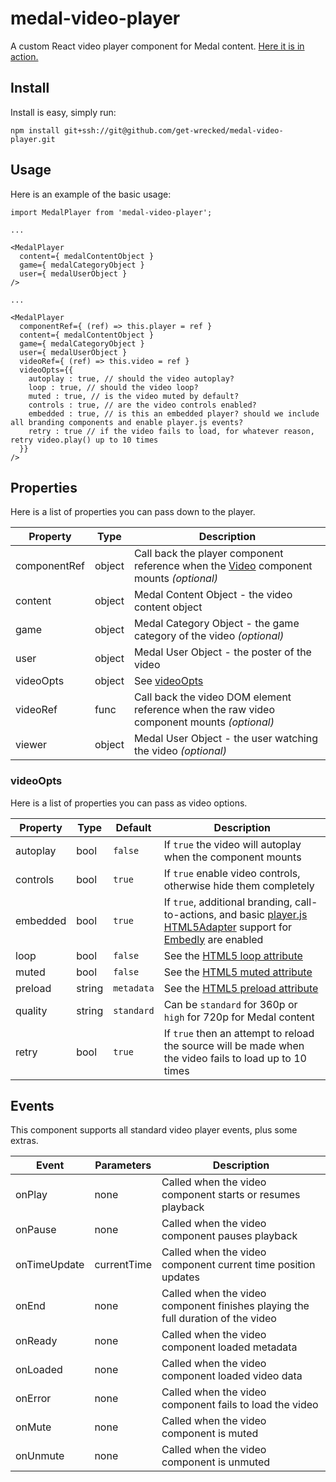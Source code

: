 # medal-video-player
A custom React video player component for Medal content. [Here it is in action.](https://medal.tv/clips/2846515/0ba07ce231d0)

## Install
Install is easy, simply run:

```npm install git+ssh://git@github.com/get-wrecked/medal-video-player.git```

## Usage
Here is an example of the basic usage:

```
import MedalPlayer from 'medal-video-player';

...

<MedalPlayer
  content={ medalContentObject }
  game={ medalCategoryObject }
  user={ medalUserObject }
/>

...

<MedalPlayer
  componentRef={ (ref) => this.player = ref }
  content={ medalContentObject }
  game={ medalCategoryObject }
  user={ medalUserObject }
  videoRef={ (ref) => this.video = ref }
  videoOpts={{
    autoplay : true, // should the video autoplay?
    loop : true, // should the video loop?
    muted : true, // is the video muted by default?
    controls : true, // are the video controls enabled?
    embedded : true, // is this an embedded player? should we include all branding components and enable player.js events?
    retry : true // if the video fails to load, for whatever reason, retry video.play() up to 10 times
  }}
/>
```

## Properties
Here is a list of properties you can pass down to the player.

|   Property    |     Type      |  Description  |
| ------------- | ------------- | ------------- |
| componentRef  | object        | Call back the player component reference when the [Video](https://github.com/get-wrecked/medal-video-player/blob/master/src/js/components/video/Video.js) component mounts _(optional)_ |
| content       | object        | Medal Content Object - the video content object |
| game          | object        | Medal Category Object - the game category of the video _(optional)_ |
| user          | object        | Medal User Object - the poster of the video |
| videoOpts     | object        | See [videoOpts](#videoopts) |
| videoRef      | func          | Call back the video DOM element reference when the raw video component mounts _(optional)_ |
| viewer        | object        | Medal User Object - the user watching the video _(optional)_ |

### videoOpts
Here is a list of properties you can pass as video options.

|   Property    |     Type      |    Default    |  Description  |
| ------------- | ------------- | ------------- | ------------- |
| autoplay      | bool          |    `false`    | If `true` the video will autoplay when the component mounts |
| controls      | bool          |    `true`     | If `true` enable video controls, otherwise hide them completely |
| embedded      | bool          |    `true`     | If `true`, additional branding, call-to-actions, and basic [player.js HTML5Adapter](https://github.com/embedly/player.js/blob/master/src/adapters/html.js) support for [Embedly](https://embed.ly/providers/new) are enabled |
| loop          | bool          |    `false`    | See the [HTML5 loop attribute](https://www.w3schools.com/tags/att_video_loop.asp) |
| muted         | bool          |    `false`    | See the [HTML5 muted attribute](https://www.w3schools.com/tags/att_video_muted.asp) |
| preload       | string        |   `metadata`  | See the [HTML5 preload attribute](https://www.w3schools.com/tags/att_video_preload.asp) |
| quality       | string        |  `standard`   | Can be `standard` for 360p or `high` for 720p for Medal content |
| retry         | bool          |    `true`     | If `true` then an attempt to reload the source will be made when the video fails to load up to 10 times |

## Events
This component supports all standard video player events, plus some extras.

|     Event     |  Parameters   |  Description  |
| ------------- | ------------- | ------------- |
| onPlay        | none          | Called when the video component starts or resumes playback |
| onPause       | none          | Called when the video component pauses playback |
| onTimeUpdate  | currentTime   | Called when the video component current time position updates |
| onEnd         | none          | Called when the video component finishes playing the full duration of the video |
| onReady       | none          | Called when the video component loaded metadata |
| onLoaded      | none          | Called when the video component loaded video data |
| onError       | none          | Called when the video component fails to load the video |
| onMute        | none          | Called when the video component is muted |
| onUnmute      | none          | Called when the video component is unmuted |
